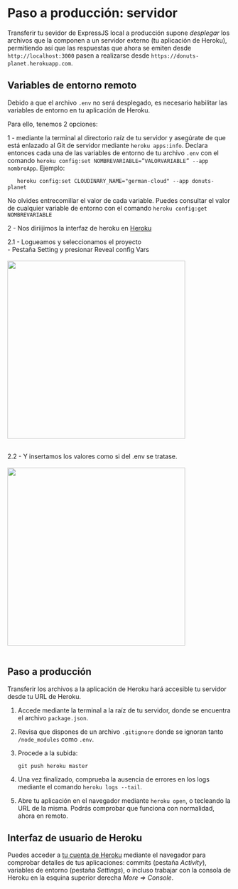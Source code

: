 # Paso a producción: servidor

Transferir tu sevidor de ExpressJS local a producción supone _desplegar_ los archivos que la componen a un servidor externo (tu aplicación de Heroku), permitiendo así que las respuestas que ahora se emiten desde `http://localhost:3000` pasen a realizarse desde `https://donuts-planet.herokuapp.com`.
       
## Variables de entorno remoto

Debido a que el archivo `.env` no será desplegado, es necesario habilitar las variables de entorno en tu aplicación de Heroku.

Para ello, tenemos 2 opciones: 

1 - mediante la terminal al directorio raíz de tu servidor y asegúrate de que está enlazado al Git de servidor mediante `heroku apps:info`. Declara entonces cada una de las variables de entorno de tu archivo `.env` con el comando `heroku config:set NOMBREVARIABLE=”VALORVARIABLE” --app nombreApp`. Ejemplo:

       heroku config:set CLOUDINARY_NAME="german-cloud" --app donuts-planet
  
No olvides entrecomillar el valor de cada variable. Puedes consultar el valor de cualquier variable de entorno con el comando `heroku config:get NOMBREVARIABLE` 

2 - Nos diriijimos la interfaz de heroku en [Heroku](https://id.heroku.com/login) <br/>
    
2.1    - Logueamos y seleccionamos el proyecto <br/>
       - Pestaña Setting y presionar Reveal config Vars<br/><br/>
  <img src="https://res.cloudinary.com/dnpvaaivi/image/upload/v1631632251/Captura_de_pantalla_2021-09-14_a_las_17.02.00_p0ryy8.png" width="400"/><br/><br/>

2.2    -  Y insertamos los valores como si del .env se tratase. <br/><br/>
  <img src="https://res.cloudinary.com/dnpvaaivi/image/upload/v1631632258/Captura_de_pantalla_2021-09-14_a_las_17.04.10_lafnts.png" width="400"/><br/> <br/>


## Paso a producción

Transferir los archivos a la aplicación de Heroku hará accesible tu servidor desde tu URL de Heroku.

1. Accede mediante la terminal a la raíz de tu servidor, donde se encuentra el archivo `package.json`.
2. Revisa que dispones de un archivo `.gitignore` donde se ignoran tanto `/node_modules` como `.env`.
3. Procede a la subida:
       
       git push heroku master

4. Una vez finalizado, comprueba la ausencia de errores en los logs mediante el comando `heroku logs --tail`.
5. Abre tu aplicación en el navegador mediante `heroku open`, o tecleando la URL de la misma. Podrás comprobar que funciona con normalidad, ahora en remoto.

## Interfaz de usuario de Heroku

Puedes acceder a [tu cuenta de Heroku](https://dashboard.heroku.com/apps) mediante el navegador para comprobar detalles de tus aplicaciones: commits (pestaña *Activity*), variables de entorno (pestaña *Settings*), o incluso trabajar con la consola de Heroku en la esquina superior derecha *More => Console*.

